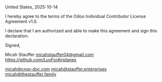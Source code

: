 United States, 2025-10-14

I hereby agree to the terms of the Odoo Individual Contributor License
Agreement v1.0.

I declare that I am authorized and able to make this agreement and sign this
declaration.

Signed,

Micah Stauffer micahstauffer04@gmail.com https://github.com/LuvForAirplanes

micah@crop-doc.com
micah@stauffer.enterprises
micah@thestauffer.family
